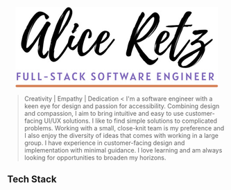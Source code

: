 <p align="center"><img src="./assets/readmeheader.jpg" alt="Alice Retz, Full-stack Software Engineer" /></p>

> Creativity | Empathy | Dedication <
I'm a software engineer with a keen eye for design and passion for accessibility. Combining design and compassion, I aim to bring intuitive and easy to use customer-facing UI/UX solutions. I like to find simple solutions to complicated problems. Working with a small, close-knit team is my preference and I also enjoy the diversity of ideas that comes with working in a large group. I have experience in customer-facing design and implementation with minimal guidance. I love learning and am always looking for opportunities to broaden my horizons.

## Tech Stack

